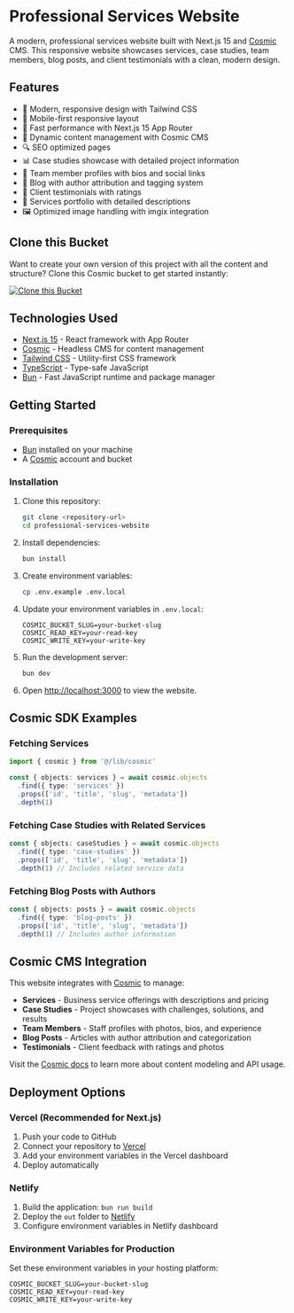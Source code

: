 <!-- README_START -->
# Professional Services Website

A modern, professional services website built with Next.js 15 and [Cosmic](https://www.cosmicjs.com) CMS. This responsive website showcases services, case studies, team members, blog posts, and client testimonials with a clean, modern design.

## Features

- 🎨 Modern, responsive design with Tailwind CSS
- 📱 Mobile-first responsive layout
- 🚀 Fast performance with Next.js 15 App Router
- 📝 Dynamic content management with Cosmic CMS
- 🔍 SEO optimized pages
- 📊 Case studies showcase with detailed project information
- 👥 Team member profiles with bios and social links
- 📰 Blog with author attribution and tagging system
- 💬 Client testimonials with ratings
- 💼 Services portfolio with detailed descriptions
- 🖼️ Optimized image handling with imgix integration

## Clone this Bucket

Want to create your own version of this project with all the content and structure? Clone this Cosmic bucket to get started instantly:

[![Clone this Bucket](https://img.shields.io/badge/Clone%20this%20Bucket-4F46E5?style=for-the-badge&logo=cosmic&logoColor=white)](https://app.cosmic-staging.com/projects/new?clone_bucket=my-ai-project-production)

## Technologies Used

- [Next.js 15](https://nextjs.org/) - React framework with App Router
- [Cosmic](https://www.cosmicjs.com) - Headless CMS for content management
- [Tailwind CSS](https://tailwindcss.com/) - Utility-first CSS framework
- [TypeScript](https://www.typescriptlang.org/) - Type-safe JavaScript
- [Bun](https://bun.sh/) - Fast JavaScript runtime and package manager

## Getting Started

### Prerequisites

- [Bun](https://bun.sh/) installed on your machine
- A [Cosmic](https://www.cosmicjs.com) account and bucket

### Installation

1. Clone this repository:
   ```bash
   git clone <repository-url>
   cd professional-services-website
   ```

2. Install dependencies:
   ```bash
   bun install
   ```

3. Create environment variables:
   ```bash
   cp .env.example .env.local
   ```

4. Update your environment variables in `.env.local`:
   ```env
   COSMIC_BUCKET_SLUG=your-bucket-slug
   COSMIC_READ_KEY=your-read-key
   COSMIC_WRITE_KEY=your-write-key
   ```

5. Run the development server:
   ```bash
   bun dev
   ```

6. Open [http://localhost:3000](http://localhost:3000) to view the website.

## Cosmic SDK Examples

### Fetching Services
```typescript
import { cosmic } from '@/lib/cosmic'

const { objects: services } = await cosmic.objects
  .find({ type: 'services' })
  .props(['id', 'title', 'slug', 'metadata'])
  .depth(1)
```

### Fetching Case Studies with Related Services
```typescript
const { objects: caseStudies } = await cosmic.objects
  .find({ type: 'case-studies' })
  .props(['id', 'title', 'slug', 'metadata'])
  .depth(1) // Includes related service data
```

### Fetching Blog Posts with Authors
```typescript
const { objects: posts } = await cosmic.objects
  .find({ type: 'blog-posts' })
  .props(['id', 'title', 'slug', 'metadata'])
  .depth(1) // Includes author information
```

## Cosmic CMS Integration

This website integrates with [Cosmic](https://www.cosmicjs.com) to manage:

- **Services** - Business service offerings with descriptions and pricing
- **Case Studies** - Project showcases with challenges, solutions, and results
- **Team Members** - Staff profiles with photos, bios, and experience
- **Blog Posts** - Articles with author attribution and categorization
- **Testimonials** - Client feedback with ratings and photos

Visit the [Cosmic docs](https://www.cosmicjs.com/docs) to learn more about content modeling and API usage.

## Deployment Options

### Vercel (Recommended for Next.js)

1. Push your code to GitHub
2. Connect your repository to [Vercel](https://vercel.com)
3. Add your environment variables in the Vercel dashboard
4. Deploy automatically

### Netlify

1. Build the application: `bun run build`
2. Deploy the `out` folder to [Netlify](https://netlify.com)
3. Configure environment variables in Netlify dashboard

### Environment Variables for Production

Set these environment variables in your hosting platform:

```env
COSMIC_BUCKET_SLUG=your-bucket-slug
COSMIC_READ_KEY=your-read-key
COSMIC_WRITE_KEY=your-write-key
```
<!-- README_END -->
